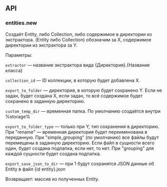 ## API

### entities.new

Создаёт Entity, либо Collection, либо содержимое в директории из экстрактора. (Entity либо Collection) обозначим за X, содержимое директории из экстрактора за Y.

Параметры:

`extractor` — название экстрактора вида {Директория}.{Название класса}

`collection_id` — ID коллекции, в которую будет добавлена X.

`export_to_folder` — директория, в которую будет сохранено Y. Если не задан, будет создана X, если задан, то всё содержимое будет сохранено в заданную директорию.

`custom_temp_dir` — временная папка. По умолчанию создаётся внутри %storage%

`export_to_folder_type` — только при Y; тип сохранения в директорию. При "rename" — временная директория будет переименована в переданную. При "simple_grouping" (по умолчанию) все файлы будут перемещены в заданную директорию. Если файл в сущности всего один, будет создана подпапка, если нет, то нет. При "grouping" для каждой сущности будет создана подпапка.

`export_save_json_to_dir` — при 1 будут сохранятся JSON данные об Entity в файл {id entity}.json

Возвращает: массив из полученных Entity.
